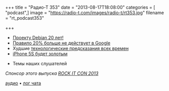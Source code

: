 +++
title = "Радио-Т 353"
date = "2013-08-17T18:08:00"
categories = [ "podcast",]
image = "https://radio-t.com/images/radio-t/rt353.jpg"
filename = "rt_podcast353"

+++

* [Проекту Debian 20 лет!](http://habrahabr.ru/post/190318/)
* [Правило 20% больше не действует в Google](http://habrahabr.ru/post/190362/)
* Худшие [технологические предсказания всех времен](http://www.impactlab.net/2013/08/13/top-10-worst-technology-predictions-of-all-time/)
* [iPhone 5S будет золотым](http://www.mactrast.com/2013/08/kuo-iphone-5s-will-be-available-in-gold-and-offer-128gb-storage-option/)
- Темы наших слушателей

_Спонсор этого выпуска [ROCK IT CON 2013](http://www.rockitcon.com)_

[аудио](http://media.blubrry.com/radiot/cdn.radio-t.com/rt_podcast353.mp3) • [лог чата](http://chat.radio-t.com/logs/radio-t-353.html)
<audio src="http://media.blubrry.com/radiot/cdn.radio-t.com/rt_podcast353.mp3" preload="none"></audio>
